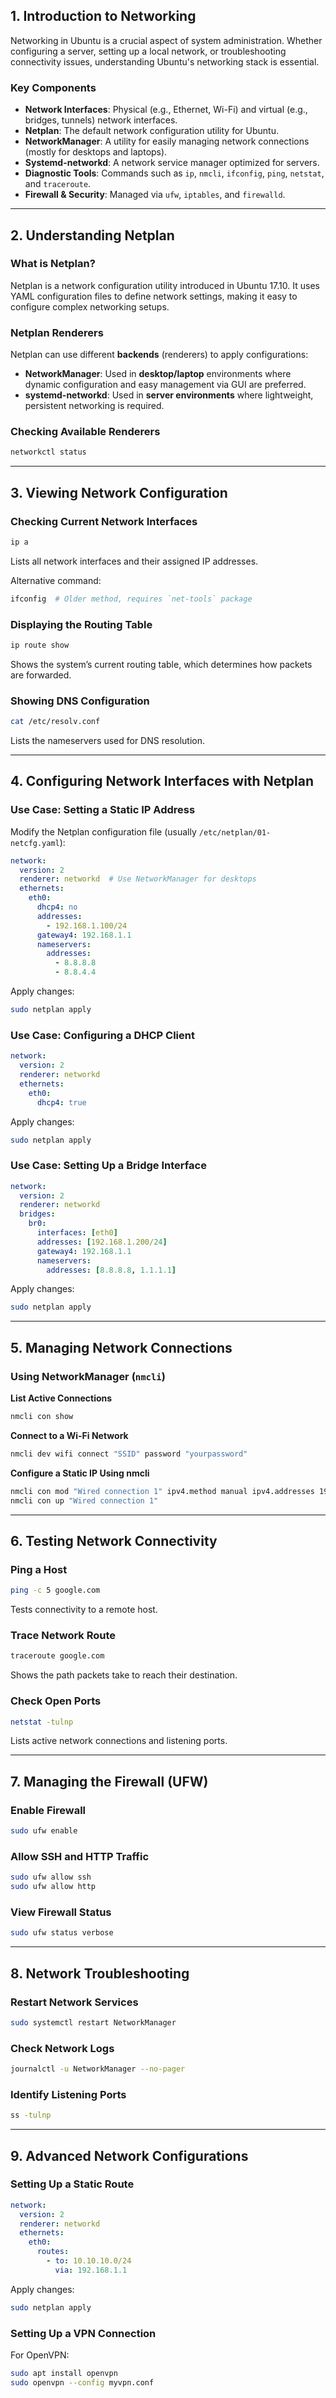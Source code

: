## **1. Introduction to Networking**
Networking in Ubuntu is a crucial aspect of system administration. Whether configuring a server, setting up a local network, or troubleshooting connectivity issues, understanding Ubuntu's networking stack is essential.

### **Key Components**
- **Network Interfaces**: Physical (e.g., Ethernet, Wi-Fi) and virtual (e.g., bridges, tunnels) network interfaces.
- **Netplan**: The default network configuration utility for Ubuntu.
- **NetworkManager**: A utility for easily managing network connections (mostly for desktops and laptops).
- **Systemd-networkd**: A network service manager optimized for servers.
- **Diagnostic Tools**: Commands such as `ip`, `nmcli`, `ifconfig`, `ping`, `netstat`, and `traceroute`.
- **Firewall & Security**: Managed via `ufw`, `iptables`, and `firewalld`.

---

## **2. Understanding Netplan**

### **What is Netplan?**
Netplan is a network configuration utility introduced in Ubuntu 17.10. It uses YAML configuration files to define network settings, making it easy to configure complex networking setups.

### **Netplan Renderers**
Netplan can use different **backends** (renderers) to apply configurations:
- **NetworkManager**: Used in **desktop/laptop** environments where dynamic configuration and easy management via GUI are preferred.
- **systemd-networkd**: Used in **server environments** where lightweight, persistent networking is required.

### **Checking Available Renderers**
```bash
networkctl status
```

---

## **3. Viewing Network Configuration**

### **Checking Current Network Interfaces**
```bash
ip a
```
Lists all network interfaces and their assigned IP addresses.

Alternative command:
```bash
ifconfig  # Older method, requires `net-tools` package
```

### **Displaying the Routing Table**
```bash
ip route show
```
Shows the system’s current routing table, which determines how packets are forwarded.

### **Showing DNS Configuration**
```bash
cat /etc/resolv.conf
```
Lists the nameservers used for DNS resolution.

---

## **4. Configuring Network Interfaces with Netplan**

### **Use Case: Setting a Static IP Address**
Modify the Netplan configuration file (usually `/etc/netplan/01-netcfg.yaml`):

```yaml
network:
  version: 2
  renderer: networkd  # Use NetworkManager for desktops
  ethernets:
    eth0:
      dhcp4: no
      addresses:
        - 192.168.1.100/24
      gateway4: 192.168.1.1
      nameservers:
        addresses:
          - 8.8.8.8
          - 8.8.4.4
```
Apply changes:
```bash
sudo netplan apply
```

### **Use Case: Configuring a DHCP Client**
```yaml
network:
  version: 2
  renderer: networkd
  ethernets:
    eth0:
      dhcp4: true
```
Apply changes:
```bash
sudo netplan apply
```

### **Use Case: Setting Up a Bridge Interface**
```yaml
network:
  version: 2
  renderer: networkd
  bridges:
    br0:
      interfaces: [eth0]
      addresses: [192.168.1.200/24]
      gateway4: 192.168.1.1
      nameservers:
        addresses: [8.8.8.8, 1.1.1.1]
```
Apply changes:
```bash
sudo netplan apply
```

---

## **5. Managing Network Connections**

### **Using NetworkManager (`nmcli`)**
**List Active Connections**
```bash
nmcli con show
```

**Connect to a Wi-Fi Network**
```bash
nmcli dev wifi connect "SSID" password "yourpassword"
```

**Configure a Static IP Using nmcli**
```bash
nmcli con mod "Wired connection 1" ipv4.method manual ipv4.addresses 192.168.1.150/24 ipv4.gateway 192.168.1.1 ipv4.dns "8.8.8.8 8.8.4.4"
nmcli con up "Wired connection 1"
```

---

## **6. Testing Network Connectivity**

### **Ping a Host**
```bash
ping -c 5 google.com
```
Tests connectivity to a remote host.

### **Trace Network Route**
```bash
traceroute google.com
```
Shows the path packets take to reach their destination.

### **Check Open Ports**
```bash
netstat -tulnp
```
Lists active network connections and listening ports.

---

## **7. Managing the Firewall (UFW)**

### **Enable Firewall**
```bash
sudo ufw enable
```

### **Allow SSH and HTTP Traffic**
```bash
sudo ufw allow ssh
sudo ufw allow http
```

### **View Firewall Status**
```bash
sudo ufw status verbose
```

---

## **8. Network Troubleshooting**

### **Restart Network Services**
```bash
sudo systemctl restart NetworkManager
```

### **Check Network Logs**
```bash
journalctl -u NetworkManager --no-pager
```

### **Identify Listening Ports**
```bash
ss -tulnp
```

---

## **9. Advanced Network Configurations**

### **Setting Up a Static Route**
```yaml
network:
  version: 2
  renderer: networkd
  ethernets:
    eth0:
      routes:
        - to: 10.10.10.0/24
          via: 192.168.1.1
```
Apply changes:
```bash
sudo netplan apply
```

### **Setting Up a VPN Connection**
For OpenVPN:
```bash
sudo apt install openvpn
sudo openvpn --config myvpn.conf
```

